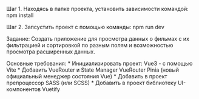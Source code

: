 Шаг 1. Находясь в папке проекта, установить зависимости командой: npm install

Шаг 2. Запсустить проект с помощью команды: npm run dev


Задание:
Создать приложение для просмотра данных о фильмах с их фильтрацией и сортировкой по разным полям и возможностью просмотра расширенных
данных.

Основные требования:
    * Инициализировать проект:
	Vue3 - с помощью Vite
    * Добавить VueRouter и State Manager
	VueRouter
	Pinia (новый официальный менеджер состояния Vue)
    * Добавить в проект препроцессор SASS (или SCSS)
    * Добавить в проект библиотеку UI-компонентов Vuetify
